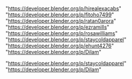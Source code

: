 "https://developer.blender.org/p/hirealexacabs"
"https://developer.blender.org/p/fitoho7499"
"https://developer.blender.org/p/ratan0arora"
"https://developer.blender.org/p/ezramills"
"https://developer.blender.org/p/rosawilliams"
"https://developer.blender.org/p/staycoldapparel"
"https://developer.blender.org/p/ehunt4276"
"https://developer.blender.org/p/Dilam"
 
"https://developer.blender.org/p/staycoldapparel"
"https://developer.blender.org/p/Dilam"
 
